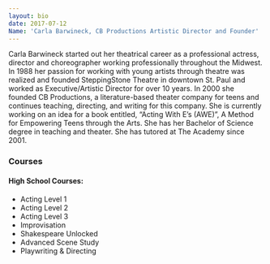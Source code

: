 ```yaml
---
layout: bio
date: 2017-07-12
Name: 'Carla Barwineck, CB Productions Artistic Director and Founder'
---
```

Carla Barwineck started out her theatrical career as a professional actress, director and choreographer working professionally throughout the Midwest. In 1988 her passion for working with young artists through theatre was realized and founded SteppingStone Theatre in downtown St. Paul and worked as Executive/Artistic Director for over 10 years. In 2000 she founded CB Productions, a literature-based theater company for teens and continues teaching, directing, and writing for this company. She is currently working on an idea for a book entitled, “Acting With E’s (AWE)”, A Method for Empowering Teens through the Arts. She has her Bachelor of Science degree in teaching and theater. She has tutored at The Academy since 2001.

### Courses
#### High School Courses:
* Acting Level 1
* Acting Level 2
* Acting Level 3
* Improvisation
* Shakespeare Unlocked
* Advanced Scene Study
* Playwriting & Directing
